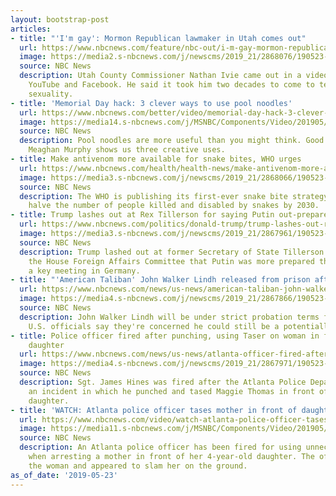 ```yaml
---
layout: bootstrap-post
articles:
- title: "'I'm gay': Mormon Republican lawmaker in Utah comes out"
  url: https://www.nbcnews.com/feature/nbc-out/i-m-gay-mormon-republican-lawmaker-utah-comes-out-n1009196
  image: https://media2.s-nbcnews.com/j/newscms/2019_21/2868076/190523-nathan-ivie-al-0949_f95db456957a3a9faeb77b49e515eadf.nbcnews-fp-1200-630.jpg
  source: NBC News
  description: Utah County Commissioner Nathan Ivie came out in a video posted to
    YouTube and Facebook. He said it took him two decades to come to terms with his
    sexuality.
- title: 'Memorial Day hack: 3 clever ways to use pool noodles'
  url: https://www.nbcnews.com/better/video/memorial-day-hack-3-clever-ways-to-use-pool-noodles-60177477584
  image: https://media14.s-nbcnews.com/j/MSNBC/Components/Video/201905/d_better_bw_MurphyPoolNoodle_190523.nbcnews-fp-1200-630.jpg
  source: NBC News
  description: Pool noodles are more useful than you might think. Good Housekeeping's
    Meaghan Murphy shows us three creative uses.
- title: Make antivenom more available for snake bites, WHO urges
  url: https://www.nbcnews.com/health/health-news/make-antivenom-more-available-snake-bites-who-urges-n1009166
  image: https://media3.s-nbcnews.com/j/newscms/2019_21/2868066/190523-rattlesnake-mc-1432_da7862f4b6b735726eb0e93f91746ee7.nbcnews-fp-1200-630.JPG
  source: NBC News
  description: The WHO is publishing its first-ever snake bite strategy, aiming to
    halve the number of people killed and disabled by snakes by 2030.
- title: Trump lashes out at Rex Tillerson for saying Putin out-prepared him
  url: https://www.nbcnews.com/politics/donald-trump/trump-lashes-out-rex-tillerson-saying-putin-out-prepared-him-n1009156
  image: https://media3.s-nbcnews.com/j/newscms/2019_21/2867961/190523-tilerson-trump-mc-13462_8262c5cb2845d946fd78a0e82e7dd662.nbcnews-fp-1200-630.JPG
  source: NBC News
  description: Trump lashed out at former Secretary of State Tillerson for telling
    the House Foreign Affairs Committee that Putin was more prepared than Trump during
    a key meeting in Germany.
- title: "'American Taliban' John Walker Lindh released from prison after 17 years"
  url: https://www.nbcnews.com/news/us-news/american-taliban-john-walker-lindh-released-prison-after-17-years-n1009086
  image: https://media4.s-nbcnews.com/j/newscms/2019_21/2867866/190523-john-walker-lindh-al-2x1-0730_7f9fee03e95f7dde5175b190db5d7ded.nbcnews-fp-1200-630.jpg
  source: NBC News
  description: John Walker Lindh will be under strict probation terms for three years.
    U.S. officials say they're concerned he could still be a potentially violent extremist.
- title: Police officer fired after punching, using Taser on woman in front of her
    daughter
  url: https://www.nbcnews.com/news/us-news/atlanta-officer-fired-after-punching-using-taser-woman-front-4-n1009146
  image: https://media4.s-nbcnews.com/j/newscms/2019_21/2867971/190523-james-hines-2x1-al-0846_637f045bf5a0d60807c8cb51f05ecba0.nbcnews-fp-1200-630.jpg
  source: NBC News
  description: Sgt. James Hines was fired after the Atlanta Police Department investigated
    an incident in which he punched and tased Maggie Thomas in front of her 4-year-old
    daughter.
- title: 'WATCH: Atlanta police officer tases mother in front of daughter during arrest'
  url: https://www.nbcnews.com/video/watch-atlanta-police-officer-tases-mother-in-front-of-daughter-during-arrest-60175429730
  image: https://media11.s-nbcnews.com/j/MSNBC/Components/Video/201905/f_mo_atlanta_taser_190524.nbcnews-fp-1200-630.jpg
  source: NBC News
  description: An Atlanta police officer has been fired for using unnecessary force
    when arresting a mother in front of her 4-year-old daughter. The officer tased
    the woman and appeared to slam her on the ground.
as_of_date: '2019-05-23'
---
```


